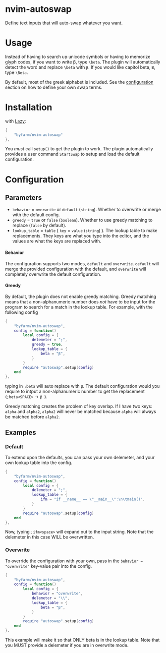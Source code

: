 # nvim-autoswap
Define text inputs that will auto-swap whatever you want.

# Usage
Instead of having to search up unicode symbols or having to memorize glyph codes, if you want to write β, type `\beta`. The plugin will automatically detect the word and replace `\beta` with `β`. If you would like capitol beta, `Β`, type `\Beta`.

By default, most of the greek alphabet is included. See the [configuration](#configuration) section on how to define your own swap terms.

# Installation

with [Lazy](https://github.com/folke/lazy.nvim):
```lua
{ 
    "byfarm/nvim-autoswap"
},
```
You _must_ call `setup()` to get the plugin to work. The plugin automatically provides a user command `StartSwap` to setup and load the default configuration.

# Configuration


## Parameters
+ `behavior` = `overwrite` or `default` (`string`). Whether to overwrite or merge with the default config.
+ `greedy` = `true` or `false` (`boolean`). Whether to use greedy matching to replace (`false` by default).
+ `lookup_table` = `table` ( `key` = `value` (`string`) ). The lookup table to make replacements. They keys are what you type into the editor, and the values are what the keys are replaced with.

#### Behavior
The configuration supports two modes, `default` and `overwrite`. `default` will merge the provided configuration with the default, and `overwrite` will completely overwrite the default configuration.

#### Greedy
By default, the plugin does not enable greedy matching. Greedy matching means that a non-alphanumeric number does _not_ have to be input for the program to search for a match in the lookup table. For example, with the following config
```lua
{
    "byfarm/nvim-autoswap",
    config = function()
        local config = {
            delemeter = ";",
            greedy = true,
            lookup_table = {
                beta = "β",
            }
        }
        require "autoswap".setup(config)
    end
},
```
typing in `;beta` will auto replace with `β`. The default configuration would you require to intput a non-alphanumeric number to get the replacement (`;beta<SPACE>` -> `β `). 

Greedy matching creates the problem of key overlap. If I have two keys: `alpha` and `alpha2`, `alpha2` will never be matched because `alpha` will always be matched before `alpha2`.

## Examples
### Default

To extend upon the defaults, you can pass your own delemeter, and your own lookup table into the config.
```lua
{
    "byfarm/nvim-autoswap",
    config = function()
        local config = {
            delemeter = ";",
            lookup_table = {
                ifm = "if __name__ == \"__main__\":\n\tmain()",
            }
        }
        require "autoswap".setup(config)
    end
},
```
Now, typing `;ifm<space>` will expand out to the input string. Note that the delemeter in this case WILL be overwritten.

### Overwrite

To override the configuration with your own, pass in the `behavior = "overwrite"` key-value pair into the config.
```lua
{
    "byfarm/nvim-autoswap",
    config = function()
        local config = {
            behavior = "overwrite",
            delemeter = "\\",
            lookup_table = {
                beta = "β",
            }
        }
        require "autoswap".setup(config)
    end
},
```
This example will make it so that ONLY beta is in the lookup table. Note that you MUST provide a delemeter if you are in overwrite mode.
